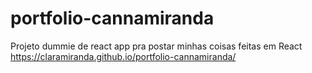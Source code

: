 # portfolio-cannamiranda

Projeto dummie de react app pra postar minhas coisas feitas em React 
https://claramiranda.github.io/portfolio-cannamiranda/
